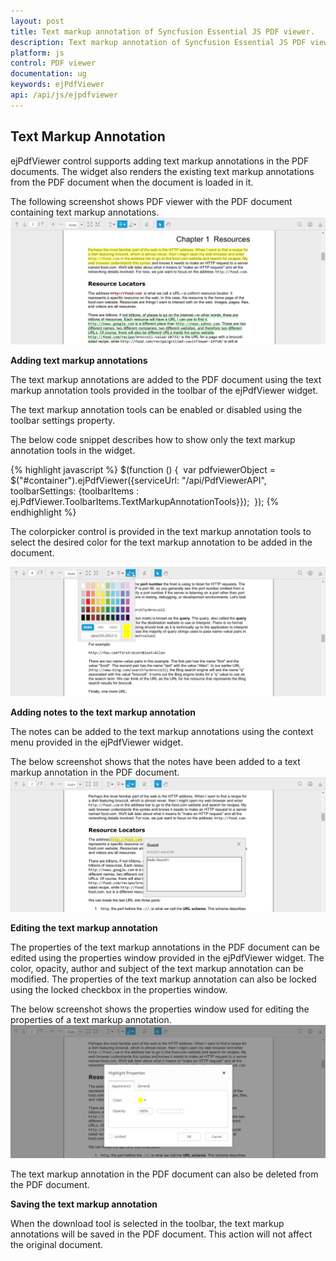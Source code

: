```yaml
---
layout: post
title: Text markup annotation of Syncfusion Essential JS PDF viewer.
description: Text markup annotation of Syncfusion Essential JS PDF viewer.
platform: js
control: PDF viewer
documentation: ug
keywords: ejPdfViewer
api: /api/js/ejpdfviewer
---
```


## Text Markup Annotation

ejPdfViewer control supports adding text markup annotations in the PDF documents. The widget also renders the existing text markup annotations from the PDF document when the document is loaded in it.

The following screenshot shows PDF viewer with the PDF document containing text markup annotations.
![](Text-Markup-Annotation_images/Text_Markup_Annotations_img1.png)

**Adding text markup annotations**

The text markup annotations are added to the PDF document using the text markup annotation tools provided in the toolbar of the ejPdfViewer widget.

The text markup annotation tools can be enabled or disabled using the toolbar settings property.

The below code snippet describes how to show only the text markup annotation tools in the widget.

{% highlight javascript %}
$(function () { 
    var pdfviewerObject = $("#container").ejPdfViewer({serviceUrl: "/api/PdfViewerAPI", toolbarSettings: {toolbarItems : ej.PdfViewer.ToolbarItems.TextMarkupAnnotationTools}}); 
});
{% endhighlight %}

The colorpicker control is provided in the text markup annotation tools to select the desired color for the text markup annotation to be added in the document.

![](Text-Markup-Annotation_images/Text_Markup_Annotations_img2.png)

**Adding notes to the text markup annotation**

The notes can be added to the text markup annotations using the context menu provided in the ejPdfViewer widget.

The below screenshot shows that the notes have been added to a text markup annotation in the PDF document.
![](Text-Markup-Annotation_images/Text_Markup_Annotations_img3.png)

**Editing the text markup annotation**

The properties of the text markup annotations in the PDF document can be edited using the properties window provided in the ejPdfViewer widget. The color, opacity, author and subject of the text markup annotation can be modified. The properties of the text markup annotation can also be locked using the locked checkbox in the properties window.

The below screenshot shows the properties window used for editing the properties of a text markup annotation.
![](Text-Markup-Annotation_images/Text_Markup_Annotations_img4.png)

The text markup annotation in the PDF document can also be deleted from the PDF document.

**Saving the text markup annotation**

When the download tool is selected in the toolbar, the text markup annotations will be saved in the PDF document. This action will not affect the original document.
